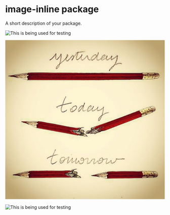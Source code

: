 # image-inline package

A short description of your package.

![This is being used for testing](/Users/jonathanchambers/Pictures/gravatar.jpg)


![This is being used for testing](04.jpg)

![This is being used for testing](05.jpg)
